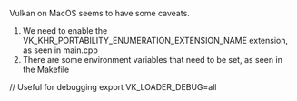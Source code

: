 Vulkan on MacOS seems to have some caveats.

1. We need to enable the VK_KHR_PORTABILITY_ENUMERATION_EXTENSION_NAME extension, as seen in main.cpp
2. There are some environment variables that need to be set, as seen in the Makefile

// Useful for debugging
export VK_LOADER_DEBUG=all
